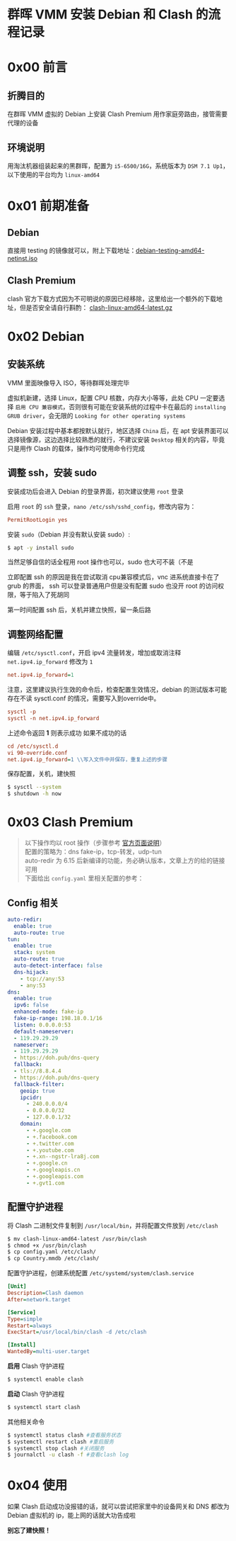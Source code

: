 # 群晖 VMM 安装 Debian 和 Clash 的流程记录

# 0x00 前言

## 折腾目的
在群晖 VMM 虚拟的 Debian 上安装 Clash Premium 用作家庭旁路由，接管需要代理的设备

## 环境说明
用淘汰机器组装起来的黑群晖，配置为 `i5-6500/16G`，系统版本为 `DSM 7.1 Up1`，以下使用的平台均为 `linux-amd64`

#  0x01 前期准备

## Debian
直接用 testing 的镜像就可以，附上下载地址：[debian-testing-amd64-netinst.iso](https://cdimage.debian.org/cdimage/weekly-builds/amd64/iso-cd/debian-testing-amd64-netinst.iso)

## Clash Premium
clash 官方下载方式因为不可明说的原因已经移除，这里给出一个额外的下载地址，但是否安全请自行斟酌： [clash-linux-amd64-latest.gz](https://mega.nz/folder/ou9jjJhb#IqFnaxXGNNcDZdxArULIeg/file/prlVxaTA)

# 0x02 Debian

## 安装系统

VMM 里面映像导入 ISO，等待群晖处理完毕

虚拟机新建，选择 Linux，配置 CPU 核数，内存大小等等，此处 CPU 一定要选择 `启用 CPU 兼容模式`，否则很有可能在安装系统的过程中卡在最后的 `installing GRUB driver`，会无限的 `Looking for other operating systems`

Debian 安装过程中基本都按默认就行，地区选择 `China` 后，在 apt 安装界面可以选择镜像源，这边选择比较熟悉的就行，不建议安装 `Desktop` 相关的内容，毕竟只是用作 Clash 的载体，操作均可使用命令行完成

## 调整 ssh，安装 sudo

安装成功后会进入 Debian 的登录界面，初次建议使用 `root` 登录

启用 `root` 的 `ssh` 登录，`nano /etc/ssh/sshd_config`，修改内容为：
```ini
PermitRootLogin yes
```

安装 `sudo`（Debian 并没有默认安装 sudo）:
```bash
$ apt -y install sudo
```
当然足够自信的话全程用 root 操作也可以，sudo 也大可不装（不是

立即配置 ssh 的原因是我在尝试取消 cpu兼容模式后，vnc 进系统直接卡在了 grub 的界面， ssh 可以登录普通用户但是没有配置 sudo 也没开 root 的访问权限，等于陷入了死胡同

第一时间配置 ssh 后，关机并建立快照，留一条后路

## 调整网络配置
编辑 `/etc/sysctl.conf`，开启 ipv4 流量转发，增加或取消注释 `net.ipv4.ip_forward` 修改为 `1`
```ini
net.ipv4.ip_forward=1
```
注意，这里建议执行生效的命令后，检查配置生效情况，debian 的测试版本可能存在不读 sysctl.conf 的情况，需要写入到override中。
```ini
sysctl -p
sysctl -n net.ipv4.ip_forward
```
上述命令返回 **1** 则表示成功
如果不成功的话
```ini
cd /etc/sysctl.d
vi 90-override.conf
net.ipv4.ip_forward=1 \\写入文件中并保存，重复上述的步骤
```

保存配置，关机，建快照
```bash
$ sysctl --system
$ shutdown -h now
```

# 0x03 Clash Premium 

>以下操作均以 root 操作（步骤参考 [官方页面说明](https://github.com/Dreamacro/clash/wiki/clash-as-a-daemon)）  
>配置的策略为：dns fake-ip，tcp-转发，udp-tun  
>auto-redir 为 6.15 后新编译的功能，务必确认版本，文章上方的给的链接可用  
>下面给出 `config.yaml` 里相关配置的参考：  

## Config 相关
```yaml
auto-redir:
  enable: true
  auto-route: true
tun:
  enable: true
  stack: system
  auto-route: true
  auto-detect-interface: false
  dns-hijack:
    - tcp://any:53
    - any:53
dns:
  enable: true
  ipv6: false
  enhanced-mode: fake-ip
  fake-ip-range: 198.18.0.1/16
  listen: 0.0.0.0:53
  default-nameserver:
  - 119.29.29.29
  nameserver:
  - 119.29.29.29
  - https://doh.pub/dns-query
  fallback:
  - tls://8.8.4.4
  - https://doh.pub/dns-query
  fallback-filter:
    geoip: true
    ipcidr:
      - 240.0.0.0/4
      - 0.0.0.0/32
      - 127.0.0.1/32
    domain:
      - +.google.com
      - +.facebook.com
      - +.twitter.com
      - +.youtube.com
      - +.xn--ngstr-lra8j.com
      - +.google.cn
      - +.googleapis.cn
      - +.googleapis.com
      - +.gvt1.com
```

## 配置守护进程
将 Clash 二进制文件复制到 `/usr/local/bin`，并将配置文件放到 `/etc/clash`
```bash
$ mv clash-linux-amd64-latest /usr/bin/clash
$ chmod +x /usr/bin/clash
$ cp config.yaml /etc/clash/
$ cp Country.mmdb /etc/clash/
```

配置守护进程，创建系统配置 `/etc/systemd/system/clash.service`
```ini
[Unit]
Description=Clash daemon
After=network.target

[Service]
Type=simple
Restart=always
ExecStart=/usr/local/bin/clash -d /etc/clash

[Install]
WantedBy=multi-user.target
```

**启用** Clash 守护进程
```bash
$ systemctl enable clash
```

**启动** Clash 守护进程
```bash
$ systemctl start clash
``` 

其他相关命令
```bash
$ systemctl status clash #查看服务状态
$ systemctl restart clash #重启服务
$ systemctl stop clash #关闭服务
$ journalctl -u clash -f #查看clash log
```

# 0x04 使用

如果 Clash 启动成功没报错的话，就可以尝试把家里中的设备网关和 DNS 都改为 Debian 虚拟机的 ip，能上网的话就大功告成啦

**别忘了建快照！**
